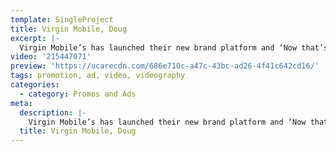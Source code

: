 ```yaml
---
template: SingleProject
title: Virgin Mobile, Doug
excerpt: |-
  Virgin Mobile’s has launched their new brand platform and ‘Now that’s Virgin Mobile’ tagline. The campaign takes the stories of five real Virgin Mobile customers, who deliver ‘turned up testimonials’ about why they choose Virgin Mobile. Here is Doug, a real life Virgin Mobile customer telling us why he chooses Virgin Mobile whilst being in a ball pit surrounded by puppies – this 1 of 5 unique videos made for ‘Now that’s Virgin Mobile’ campaign.
video: '215447071'
preview: 'https://ucarecdn.com/686e710c-a47c-43bc-ad26-4f41c642cd16/'
tags: promotion, ad, video, videography
categories:
  - category: Promos and Ads
meta:
  description: |-
    Virgin Mobile’s has launched their new brand platform and ‘Now that’s Virgin Mobile’ tagline. The campaign takes the stories of five real Virgin Mobile customers, who deliver ‘turned up testimonials’ about why they choose Virgin Mobile. Here is Doug, a real life Virgin Mobile customer telling us why he chooses Virgin Mobile whilst being in a ball pit surrounded by puppies – this 1 of 5 unique videos made for ‘Now that’s Virgin Mobile’ campaign.
  title: Virgin Mobile, Doug
---
```

